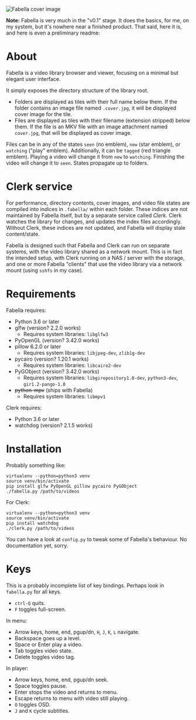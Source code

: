 ![Fabella cover image](https://moreaux.nl/projects/fabella/github.png)

**Note:** Fabella is very much in the "v0.1" stage.
It does the basics, for me, on my system, but it's nowhere near a finished product.
That said, here it is, and here is even a preliminary readme:

# About

Fabella is a video library browser and viewer, focusing on a minimal but elegant user interface.

It simply exposes the directory structure of the library root.

 - Folders are displayed as tiles with their full name below them.
   If the folder contains an image file named `.cover.jpg`, it will be displayed cover image for the tile.
 - Files are displayed as tiles with their filename (extension stripped) below them.
   If the file is an MKV file with an image attachment named `cover.jpg`, that will be displayed as cover image.

Files can be in any of the states `seen` (no emblem), `new` (star emblem), or `watching` ("play" emblem).
Additionally, it can be `tagged` (red triangle emblem).
Playing a video will change it from `new` to `watching`.
Finishing the video will change it to `seen`.
States propagate up to folders.



# Clerk service

For performance, directory contents, cover images, and video file states are compiled into indices in `.fabella/` within each folder.
These indices are not maintained by Fabella itself, but by a separate service called _Clerk_.
Clerk watches the library for changes, and updates the index files accordingly.
Without Clerk, these indices are not updated, and Fabella will display stale content/state.

Fabella is designed such that Fabella and Clerk can run on separate systems, with the video library shared as a network mount.
This is in fact the intended setup, with Clerk running on a NAS / server with the storage, and one or more Fabella "clients" that use the video library via a network mount (using `sshfs` in my case).



# Requirements

Fabella requires:

 - Python 3.6 or later
 - glfw (version? 2.2.0 works)
    - Requires system libraries: `libglfw3`
 - PyOpenGL (version? 3.42.0 works)
 - pillow 6.2.0 or later
    - Requires system libraries: `libjpeg-dev`, `zlib1g-dev`
 - pycairo (version? 1.20.1 works)
    - Requires system libraries: `libcairo2-dev`
 - PyGObject (version? 3.42.0 works)
    - Requires system libraries: `libgirepository1.0-dev`, `python3-dev`, `gir1.2-pango-1.0`
 - <s>python-mpv</s> (ships with Fabella)
    - Requires system libraries: `libmpv1`

Clerk requires:

 - Python 3.6 or later
 - watchdog (version? 2.1.5 works)



# Installation

Probably something like:

```
virtualenv --python=python3 venv
source venv/bin/activate
pip install glfw PyOpenGL pillow pycairo PyGObject
./fabella.py /path/to/videos
```

For Clerk:

```
virtualenv --python=python3 venv
source venv/bin/activate
pip install watchdog
./clerk.py /path/to/videos
```

You can have a look at `config.py` to tweak some of Fabella's behaviour.
No documentation yet, sorry.



# Keys

This is a probably incomplete list of key bindings.
Perhaps look in `fabella.py` for all keys.

 - `ctrl-Q` quits.
 - `F` toggles full-screen.

In menu:

 - Arrow keys, home, end, pgup/dn, `H`, `J`, `K`, `L` navigate.
 - Backspace goes up a level.
 - Space or Enter play a video.
 - Tab toggles video state.
 - Delete toggles video tag.

In player:

 - Arrow keys, home, end, pgup/dn seek.
 - Space toggles pause.
 - Enter stops the video and returns to menu.
 - Escape returns to menu with video still playing.
 - `O` toggles OSD.
 - `J` and `K` cycle subtitles.
